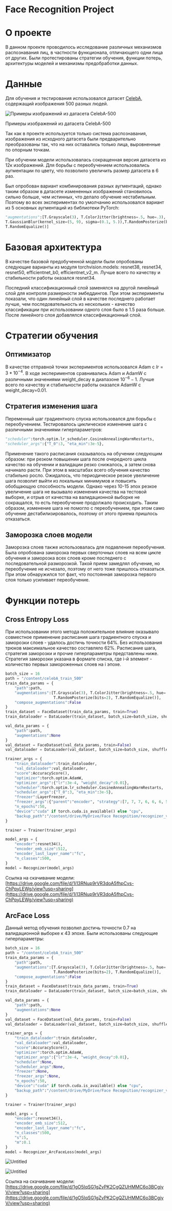 # Face Recognition Project

# О проекте

В данном проекте проводилось исследование различных механизмов распознавания лиц, в частности функционала, отличающего одни лица от других. Были протестированы стратегии обучения, функции потерь, архитектуры моделей и механизмы предобработки данных.

# Данные

Для обучения и тестирования использовался датасет [CelebA](https://mmlab.ie.cuhk.edu.hk/projects/CelebA.html), содержащий изображения 500 разных людей. 

![Примеры изображений из датасета CelebA-500](Face%20Recognition%20Project%2097483d18aa7e409f89bf780155954ba8/Untitled.png)

Примеры изображений из датасета CelebA-500

Так как в проекте используется только система распознавания, изображения из исходного датасета были предварительно преобразованы так, что на них оставались только лица, выровненные по опорным точкам. 

При обучении модели использовалась сокращенная версия датасета из 12к изображений. Для борьбы с переобучением использовались аугментации по цвету, что позволило увеличить размер датасета в 6 раз. 

Был опробован вариант комбинирования разных аугментаций, однако таким образом в датасете измененных изображений становилось сильно больше, чем истинных, что делало обучение нестабильным. Поэтому во всех экспериментах по умолчанию использовался вариант из 5 основных аугментаций из библиотеки PyTorch:

```python
"augmentations":[T.Grayscale(3), T.ColorJitter(brightness=.5, hue=.3), 
T.GaussianBlur(kernel_size=(5, 9), sigma=(0.1, 5.)),T.RandomPosterize(bits=2), 
T.RandomEqualize()]
```

# Базовая архитектура

В качестве базовой предобученной модели были опробованы следующие варианты из модуля torchvision.models: resnet38, resnet34, resnet50, efficientnet_b0, efficientnet_v2_m. Лучше всего по качеству и стабильности работы оказался resnet34.

Последний классификационный слой заменялся на другой линейный слой для контроля размерности эмбеддингов. При этом эксперименты показали, что один линейный слой в качестве последнего работает лучше, чем последовательность из нескольких - качество классификации при использовании одного слоя было в 1.5 раза больше. После линейного слоя добавлялся классификационный слой.

# Стратегии обучения

## Оптимизатор

В качестве отправной точки экспериментов использовался Adam с $lr=3*10^{-4}$. В ходе экспериментов сравнивались Adam и AdamW с различными значениями weight_decay в диапазоне $10^{-6}-1$. Лучше всего по качеству и стабильности работы оказался AdamW с weight_decay=0.01. 

## Стратегия изменения шага

Переменный шаг градиентного спуска использовался для борьбы с переобучением. Тестировалось циклическое изменение шага с различными значениями гиперпараметров:

```python
"scheduler":torch.optim.lr_scheduler.CosineAnnealingWarmRestarts,
"scheduler_args":{"T_0":3, "eta_min":3e-5},
```

Применение такого расписания сказывалось на обучении следующим образом: при резком повышении шага после очередного цикла качество на обучении и валидации резко снижалось, а затем снова начинало расти. При этом в масштабах всего обучения качество стабильно росло. Ожидалось, что периодическое резкое увеличение шага позволит выйти из локальных минимумов и повысить обобщающую способность модели. Однако через 10-15 эпох резкое увеличение шага не вызывало изменения качества на тестовой выборке, и отрыв от качества на валидационной выборке не сокращался, то есть переобучение продолжало происходить. Таким образом, изменение шага не помогло с переобучением, при этом само обучение дестабилизировалось, поэтому от этого приема пришлось отказаться.

## Заморозка слоев модели

Заморозка слоев также использовалась для подавления переобучения. Была опробована заморозка первых сверточных слоев на всем цикле обучения и заморозка всех слоев кроме последнего с последовательной разморозкой. Такой прием замедлял обучение, но переобучение не исчезало, поэтому от него тоже пришлось отказаться. При этом обнаружился тот факт, что постоянная заморозка первого слоя только усиливает переобучение.

# Функции потерь

## Cross Entropy Loss

При использовании этого метода положительное влияние оказывало совместное применение расписания шага градиентного спуска и заморозки слоев - удалось достичь точности 64%. Без использования трюков максимальное качество составляло 62%. Расписание шага, стратегия заморозки и прочие гиперпараметры представлены ниже. Стратегия заморозки указана в формате списка, где i-й элемент - количество первых замороженных слоев на i эпохе.

```python
batch_size = 16
path = "/content/celebA_train_500"
train_data_params = {
    "path":path,
    "augmentations":[T.Grayscale(3), T.ColorJitter(brightness=.5, hue=.3), T.GaussianBlur(kernel_size=(5, 9), sigma=(0.1, 5.)),
                     T.RandomPosterize(bits=2), T.RandomEqualize()],
    "compose_augmentations":False
}
train_dataset = FaceDataset(train_data_params, train=True)
train_dataloader = DataLoader(train_dataset, batch_size=batch_size, shuffle=True)

val_data_params = {
    "path":path,
    "augmentations":None
}
val_dataset = FaceDataset(val_data_params, train=False)
val_dataloader = DataLoader(val_dataset, batch_size=batch_size, shuffle=False)

trainer_args = {
    "train_dataloader":train_dataloader,
    "val_dataloader":val_dataloader,
    "score":AccuracyScore(),
    "optimizer":torch.optim.AdamW,
    "optimizer_args":{"lr":3e-4, "weight_decay":0.01},
    "scheduler":torch.optim.lr_scheduler.CosineAnnealingWarmRestarts,
    "scheduler_args":{"T_0":3, "eta_min":3e-5},
    "freezer":LayerFreezer,
    "freezer_args":{"parent":"encoder", "strategy":[7, 7, 7, 6, 6, 6, 5, 5, 5, 2, 2, 2]},
    "n_epochs":50,
    "device":"cuda" if torch.cuda.is_available() else "cpu",
    "backup_path":"/content/drive/MyDrive/Face Recognition/recognizer_v6.pt"
}

trainer = Trainer(trainer_args)

model_args = {
    "encoder":resnet34(),
    "encoder_emb_size":512,
    "encoder_last_layer_name":"fc",
    "n_classes":500,
}
model = Recognizer(model_args)
```

Ссылка на скачивание модели: [https://drive.google.com/file/d/1i13RNup9rVR3doA5fhpCvs-ChPpyLEWg/view?usp=sharing](https://drive.google.com/file/d/1i13RNup9rVR3doA5fhpCvs-ChPpyLEWg/view?usp=sharing)

## ArcFace Loss

Данный метод обучения позволил достичь точности 0.7 на валидационной выборке к 43 эпохе. Были использованы следующие гиперпараметры:

```python
batch_size = 16
path = "/content/celebA_train_500"
train_data_params = {
    "path":path,
    "augmentations":[T.Grayscale(3), T.ColorJitter(brightness=.5, hue=.3), T.GaussianBlur(kernel_size=(5, 9), sigma=(0.1, 5.)),
                     T.RandomPosterize(bits=2), T.RandomEqualize()],
    "compose_augmentations":False
}
train_dataset = FaceDataset(train_data_params, train=True)
train_dataloader = DataLoader(train_dataset, batch_size=batch_size, shuffle=True)

val_data_params = {
    "path":path,
    "augmentations":None
}
val_dataset = FaceDataset(val_data_params, train=False)
val_dataloader = DataLoader(val_dataset, batch_size=batch_size, shuffle=False)

trainer_args = {
    "train_dataloader":train_dataloader,
    "val_dataloader":val_dataloader,
    "score":AccuracyScore(),
    "optimizer":torch.optim.AdamW,
    "optimizer_args":{"lr":3e-4, "weight_decay":0.01},
    "scheduler":None,
    "scheduler_args":None,
    "freezer":None,
    "freezer_args":None,
    "n_epochs":50,
    "device":"cuda" if torch.cuda.is_available() else "cpu",
    "backup_path":"/content/drive/MyDrive/Face Recognition/recognizer_v6.pt"
}

trainer = Trainer(trainer_args)

model_args = {
    "encoder":resnet34(),
    "encoder_emb_size":512,
    "encoder_last_layer_name":"fc",
    "n_classes":500,
    "s":5,
    "m":0.1
}
model = Recognizer_ArcFaceLoss(model_args)
```

![Untitled](Face%20Recognition%20Project%2097483d18aa7e409f89bf780155954ba8/Untitled%201.png)

![Untitled](Face%20Recognition%20Project%2097483d18aa7e409f89bf780155954ba8/Untitled%202.png)

Ссылка на скачивание модели: [https://drive.google.com/file/d/1gO5IqSG1gZvPK2CgQZUHMMC6o3BCgjyV/view?usp=sharing](https://drive.google.com/file/d/1gO5IqSG1gZvPK2CgQZUHMMC6o3BCgjyV/view?usp=sharing)